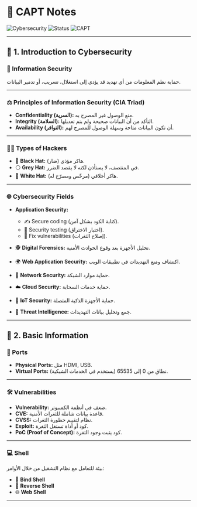 # 🚀 CAPT Notes

![Cybersecurity](https://img.shields.io/badge/Cybersecurity-Study-blue?style=for-the-badge&logo=hackaday)
![Status](https://img.shields.io/badge/Progress-In%20Progress-yellow?style=for-the-badge)
![CAPT](https://img.shields.io/badge/Certification-CAPT-red?style=for-the-badge)

---

## 📖 1. Introduction to Cybersecurity

### 🔐 Information Security
حماية نظم المعلومات من أي تهديد قد يؤدي إلى استغلال، تسريب، أو تدمير البيانات.

---

### ⚖️ Principles of Information Security (CIA Triad)
- **Confidentiality (السرية):** منع الوصول غير المصرح به.  
- **Integrity (السلامة):** التأكد من أن البيانات صحيحة ولم يتم تعديلها.  
- **Availability (التوافر):** أن تكون البيانات متاحة وسهلة الوصول للمصرح لهم.  


---

### 🧑‍💻 Types of Hackers
- 🏴 **Black Hat:** هاكر مؤذي (ضار).  
- ⚪ **Grey Hat:** في المنتصف، لا يستأذن لكنه لا يقصد الضرر.  
- 🤍 **White Hat:** هاكر أخلاقي (مرخّص ومصرّح له).  

---

### 🌐 Cybersecurity Fields
- **Application Security:**  
  - ✍️ Secure coding (كتابة الكود بشكل آمن).  
  - 🧪 Security testing (اختبار الاختراق).  
  - 🔧 Fix vulnerabilities (إصلاح الثغرات).  

- 🕵️ **Digital Forensics:** تحليل الأجهزة بعد وقوع الحوادث الأمنية.  
- 🌍 **Web Application Security:** اكتشاف ومنع التهديدات في تطبيقات الويب.  
- 📡 **Network Security:** حماية موارد الشبكة.  
- ☁️ **Cloud Security:** حماية خدمات السحابة.  
- 📱 **IoT Security:** حماية الأجهزة الذكية المتصلة.  
- 🧠 **Threat Intelligence:** جمع وتحليل بيانات التهديدات.  

---

## 📘 2. Basic Information

### 🔌 Ports
- **Physical Ports:** مثل HDMI, USB.  
- **Virtual Ports:** نطاق من 0 إلى 65535 (يستخدم في الخدمات الشبكية).  

---

### 🛠️ Vulnerabilities
- **Vulnerability:** ضعف في أنظمة الكمبيوتر.  
- **CVE:** قاعدة بيانات شاملة للثغرات الأمنية.  
- **CVSS:** نظام لتقييم خطورة الثغرات.  
- **Exploit:** كود أو أداة تستغل الثغرة.  
- **PoC (Proof of Concept):** كود يثبت وجود الثغرة.  

---

### 💻 Shell
بيئة للتعامل مع نظام التشغيل من خلال الأوامر:  
- 🔗 **Bind Shell**  
- 🔄 **Reverse Shell**  
- 🌐 **Web Shell**  

---
